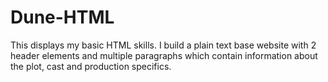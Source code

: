 # Dune-HTML
This displays my basic HTML skills. I build a plain text base website with 2 header elements and multiple paragraphs which contain information about the plot, cast and production specifics.
